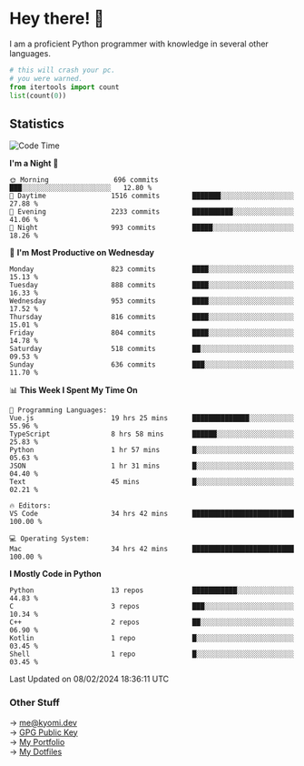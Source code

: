 # Hey there! 👋

I am a proficient Python programmer with knowledge in several other languages.

```py
# this will crash your pc.
# you were warned.
from itertools import count
list(count(0))
```

## Statistics
<!--START_SECTION:waka-->
![Code Time](http://img.shields.io/badge/Code%20Time-847%20hrs%205%20mins-blue)

**I'm a Night 🦉** 

```text
🌞 Morning                696 commits         ███░░░░░░░░░░░░░░░░░░░░░░   12.80 % 
🌆 Daytime                1516 commits        ███████░░░░░░░░░░░░░░░░░░   27.88 % 
🌃 Evening                2233 commits        ██████████░░░░░░░░░░░░░░░   41.06 % 
🌙 Night                  993 commits         █████░░░░░░░░░░░░░░░░░░░░   18.26 % 
```
📅 **I'm Most Productive on Wednesday** 

```text
Monday                   823 commits         ████░░░░░░░░░░░░░░░░░░░░░   15.13 % 
Tuesday                  888 commits         ████░░░░░░░░░░░░░░░░░░░░░   16.33 % 
Wednesday                953 commits         ████░░░░░░░░░░░░░░░░░░░░░   17.52 % 
Thursday                 816 commits         ████░░░░░░░░░░░░░░░░░░░░░   15.01 % 
Friday                   804 commits         ████░░░░░░░░░░░░░░░░░░░░░   14.78 % 
Saturday                 518 commits         ██░░░░░░░░░░░░░░░░░░░░░░░   09.53 % 
Sunday                   636 commits         ███░░░░░░░░░░░░░░░░░░░░░░   11.70 % 
```


📊 **This Week I Spent My Time On** 

```text
💬 Programming Languages: 
Vue.js                   19 hrs 25 mins      ██████████████░░░░░░░░░░░   55.96 % 
TypeScript               8 hrs 58 mins       ██████░░░░░░░░░░░░░░░░░░░   25.83 % 
Python                   1 hr 57 mins        █░░░░░░░░░░░░░░░░░░░░░░░░   05.63 % 
JSON                     1 hr 31 mins        █░░░░░░░░░░░░░░░░░░░░░░░░   04.40 % 
Text                     45 mins             █░░░░░░░░░░░░░░░░░░░░░░░░   02.21 % 

🔥 Editors: 
VS Code                  34 hrs 42 mins      █████████████████████████   100.00 % 

💻 Operating System: 
Mac                      34 hrs 42 mins      █████████████████████████   100.00 % 
```

**I Mostly Code in Python** 

```text
Python                   13 repos            ███████████░░░░░░░░░░░░░░   44.83 % 
C                        3 repos             ███░░░░░░░░░░░░░░░░░░░░░░   10.34 % 
C++                      2 repos             ██░░░░░░░░░░░░░░░░░░░░░░░   06.90 % 
Kotlin                   1 repo              █░░░░░░░░░░░░░░░░░░░░░░░░   03.45 % 
Shell                    1 repo              █░░░░░░░░░░░░░░░░░░░░░░░░   03.45 % 
```




 Last Updated on 08/02/2024 18:36:11 UTC
<!--END_SECTION:waka-->

### Other Stuff

→ [me@kyomi.dev](mailto:me@kyomi.dev)\
→ [GPG Public Key](https://github.com/bitterteriyaki.gpg)\
→ [My Portfolio](https://kyomi.dev)\
→ [My Dotfiles](https://github.com/bitterteriyaki/dotfiles)
